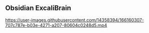 ## Obsidian ExcaliBrain

https://user-images.githubusercontent.com/14358394/166160307-707c787e-b03e-4271-a207-80604c0248d5.mp4
